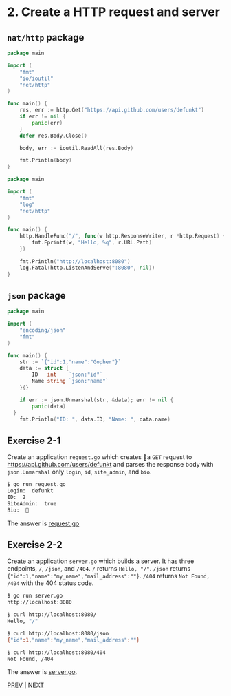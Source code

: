 # 2. Create a HTTP request and server

## `nat/http` package

```go
package main

import (
	"fmt"
	"io/ioutil"
	"net/http"
)

func main() {
	res, err := http.Get("https://api.github.com/users/defunkt")
	if err != nil {
		panic(err)
	}
	defer res.Body.Close()

	body, err := ioutil.ReadAll(res.Body)

	fmt.Println(body)
}
```

```go
package main

import (
	"fmt"
	"log"
	"net/http"
)

func main() {
	http.HandleFunc("/", func(w http.ResponseWriter, r *http.Request) {
		fmt.Fprintf(w, "Hello, %q", r.URL.Path)
	})

	fmt.Println("http://localhost:8080")
	log.Fatal(http.ListenAndServe(":8080", nil))
}
```

## `json` package

```go
package main

import (
	"encoding/json"
	"fmt"
)

func main() {
	str := `{"id":1,"name":"Gopher"}`
	data := struct {
		ID   int    `json:"id"`
		Name string `json:"name"`
	}{}

	if err := json.Unmarshal(str, &data); err != nil {
		panic(data)
  }
	fmt.Println("ID: ", data.ID, "Name: ", data.name)
```

## Exercise 2-1

Create an application `request.go` which creates a `GET` request to https://api.github.com/users/defunkt and parses the response body with `json.Unmarshal` only `login`, `id`, `site_admin`, and `bio`.

```sh
$ go run request.go
Login:  defunkt
ID:  2
SiteAdmin:  true
Bio:  🍔
```

The answer is [request.go](main/request.go)

## Exercise 2-2

Create an application `server.go` which builds a server. It has three endpoints, `/`, `/json`, and `/404`. `/` returns `Hello, "/"`. `/json` returns `{"id":1,"name":"my_name","mail_address":""}`. `/404` returns `Not Found, /404` with the 404 status code.

```sh
$ go run server.go
http://localhost:8080

$ curl http://localhost:8080/
Hello, "/"

$ curl http://localhost:8080/json
{"id":1,"name":"my_name","mail_address":""}

$ curl http://localhost:8080/404
Not Found, /404
```

The answer is [server.go](main/server.go).

[PREV](../01) | [NEXT](../03)